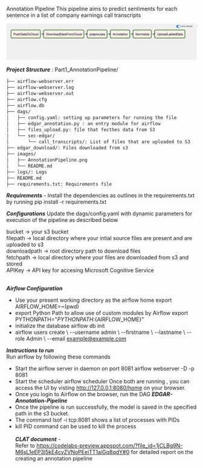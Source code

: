 Annotation Pipeline
This pipeline aims to predict sentiments for each sentence in a list of company earnings call transcripts

![Pipeline](images/AnnotationPipeline.png)

***Project Structure*** :
Part1_AnnotationPipeline/ <br/>
```
├── airflow-webserver.err 
├── airflow-webserver.log 
├── airflow-webserver.out 
├── airflow.cfg 
├── airflow.db 
├── dags/ 
│   ├── config.yaml: setting up parameters for running the file 
│   ├── edgar_annotation.py : an entry module for airflow 
│   ├── files_upload.py: file that fecthes data from S3 
│   └── sec-edgar/ 
│       └── call_transcripts/: List of files that are uploaded to S3 
├── edgar_download/: Files downloaded from s3 
├── images/ 
│   ├── AnnotationPipeline.png 
│   └── README.md 
├── logs/: Logs 
├── README.md 
├── requirements.txt: Requirements file 
```

***Requirements*** -
Install the dependencies as outlines in the requirements.txt by running pip install -r requirements.txt

***Configurations***
Update the dags/config.yaml with dynamic parameters for execution of the pipeline as described below

bucket -> your s3 bucket <br/>
filepath -> local directory where your intial source files are present and are uploaded to s3 <br/>
downloadpath -> root directory path to download files <br/>
fetchpath -> local directory where your files are downloaded from s3 and stored <br/>
APIKey -> API key for accesing Microsoft Cognitive Service  <br/><br/>

***Airflow Configuration*** <br/>
- Use your present working directory as the airflow home export AIRFLOW_HOME=~(pwd) <br/>
- export Python Path to allow use of custom modules by Airflow export PYTHONPATH="${PYTHONPATH}:${AIRFLOW_HOME}" <br/>
- initialize the database airflow db init <br/>
- airflow users create \ --username admin \ --firstname <YourName> \ --lastname <YourLastName> \ --role Admin \ --email example@example.com <br/>

***Instructions to run*** <br/>
Run airflow by following these commands <br/>
- Start the airflow server in daemon on port 8081 airflow webserver -D -p 8081 <br/>
- Start the scheduler airflow scheduler Once both are running , you can access the UI by visting http://127.0.0.1:8080/home on your browser. <br/>
- Once you login to Airflow on the browser, run the DAG ***EDGAR-Annotation-Pipeline*** <br/>
- Once the pipeline is run successfully, the model is saved in the specified path in the s3 bucket. <br/>
- The command lsof -i tcp:8081  shows a list of processes with PIDs <br/>
- kill PID command can be used to kill the process <br/><br/>
***CLAT document*** - <br/>
Refer to https://codelabs-preview.appspot.com/?file_id=1jCLBg9N-M6sL1eEP3I5kE4cvZVNoPEeiTT1aiGq8qdY#0 for detailed report on the creating an annotation pipeline
